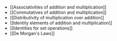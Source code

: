 - [[Associativities of addition and multiplication]]
- [[Commutatives of addition and multiplication]]
- [[Distributivity of multiplication over addition]]
- [[Identity elements of addition and multiplication]]
- [[Identities for set operations]]
- [[De Morgan's Laws]]
